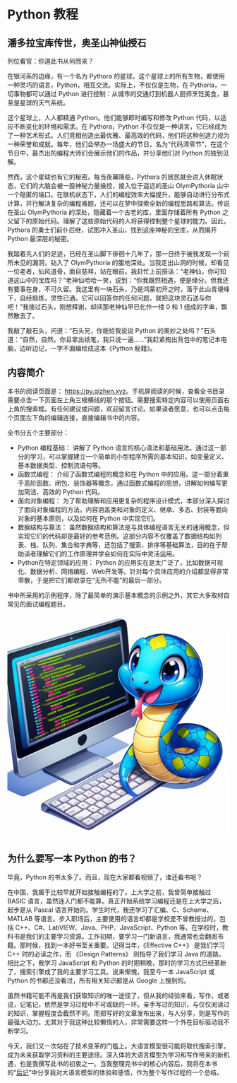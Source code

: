 # Python 教程

## 潘多拉宝库传世，奥圣山神仙授石

列位看官：你道此书从何而来？

在银河系的边缘，有一个名为 Pythora 的星球。这个星球上的所有生物，都使用一种灵巧的语言，Python，相互交流。实际上，不仅仅是生物，在 Pythoria，一切事物都可以通过 Python 进行控制：从城市的交通灯到机器人厨师烹饪美食，甚至是星球的天气系统。

这个星球上，人人都精通 Python。他们能够即时编写和修改 Python 代码，以适应不断变化的环境和需求。在 Pythora，Python 不仅仅是一种语言，它已经成为了一种艺术形式。人们竞相创造出最优雅、最高效的代码，他们将这种创造力视为一种荣誉和成就。每年，他们会举办一场盛大的节日，名为“代码清零节”，在这个节日中，最杰出的编程大师们会展示他们的作品，并分享他们对 Python 的独到见解。

然而，这个星球也有它的秘密。每当夜幕降临，Pythora 的居民就会进入休眠状态，它们的大脑会被一股神秘力量操控，接入位于遥远的圣山 OlymPythoria 山中一个隐匿的端口。在联机状态下，人们的编程效率大幅提升，能够自动进行分布式计算，并行解决复杂的编程难题，还可以在梦中探索全新的编程思路和算法。传说在圣山 OlymPythoria 的深处，隐藏着一个古老的库，里面存储着所有 Python 之父留下的原始代码。理解了这些原始代码的人将获得控制整个星球的能力。因此，Pythora 的勇士们前仆后继，试图冲入圣山，找到这座神秘的宝库，从而揭开 Python 最深层的秘密。

我踏着先人们的足迹，已经在圣山脚下徘徊十几年了，那一日终于被我发现一个前所未见的漏洞，钻入了 OlymPythoria 的腹地深处。当我走出山洞的时候，却看见一位老者，仙风道骨，面目慈祥，站在眼前。我赶忙上前搭话：“老神仙，你可知道这山中的宝库吗？”老神仙哈哈一笑，说到：“你我既然相遇，便是缘分。但我还有要事在身，不可久留。我这里有一块石头，乃是鸿蒙初开之时，落于此山青埂峰下，自经煅炼，灵性已通。它可以回答你的任何问题，就把这块灵石送与你吧！”我接过石头，刚想拜谢，却间那老神仙早已化作一缕 0 和 1 组成的字串，飘然散去了。

我敲了敲石头，问道：“石头兄，你能给我说说 Python 的奥妙之处吗？”石头道：“自然，自然。你且拿出纸笔，我只说一遍......”我赶紧掏出背包中的笔记本电脑，边听边记，一字不漏编绘成这本《Python 秘籍》。

## 内容简介

本书的阅读页面是： <https://py.qizhen.xyz>。手机屏阅读的时候，查看全书目录需要点击一下页面左上角三根横线的那个按钮。需要搜索特定内容可以使用页面右上角的搜索框。有任何建议或问题，欢迎留言讨论。如果读者愿意，也可以点击每个页面左下角的编辑连接，直接编辑书中的内容。

全书分五个主要部分：

* Python 编程基础： 讲解了 Python 语言的核心语法和基础用法。通过这一部分的学习，可以掌握建立一个简单的小型程序所需的基本知识，如变量定义、基本数据类型、控制流语句等。
* 函数式编程： 介绍了函数式编程的概念和在 Python 中的应用。这一部分着重于高阶函数、闭包、装饰器等概念，通过函数式编程的思想，讲解如何编写更加简洁、高效的 Python 代码。
* 面向对象编程： 为了帮助理解和应用更复杂的程序设计模式，本部分深入探讨了面向对象编程的方法。内容涵盖类和对象的定义、继承、多态、封装等面向对象的基本原则，以及如何在 Python 中实现它们。
* 数据结构与算法： 虽然数据结构和算法是与具体编程语言无关的通用概念，但实现它们的代码却是最好的参考范例。这部分内容不仅覆盖了数据结构如列表、栈、队列、集合和字典等，还包括了搜索、排序等基础算法，目的在于帮助读者理解它们的工作原理并学会如何在实际中灵活运用。
* Python在特定领域的应用： Python 的应用实在是太广泛了，比如数据可视化、数据分析、网络编程、Web开发等。针对每个具体应用的介绍都显得非常零散，于是把它们都收录在“无所不能”的最后一部分。

书中所采用的示例程序，除了最简单的演示基本概念的示例之外，其它大多取材自常见的面试编程题目。

![images/000.png](images/000.png)


## 为什么要写一本 Python 的书？

毕竟，Python 的书太多了。而且，现在大家都看视频了，谁还看书呢？

在中国，我属于比较早就开始接触编程的了。上大学之前，我曾简单接触过 BASIC 语言，虽然连入门都不能算。真正开始系统学习编程还是在上大学之后，起步是从 Pascal 语言开始的。学生时代，我还学习了汇编、C、Scheme、MATLAB 等语言。步入职场后，主要使用的语言却都是学校里不曾教授过的，包括 C++、C#、LabVIEW、Java、PHP、JavaScript、Python 等。在学校时，教科书是我们的主要学习资源。工作初期，要学习一门新语言，我通常也会翻阅书籍。那时候，找到一本好书至关重要。记得当年，《Effective C++》 是我们学习 C++ 时的必读之作，而 《Design Patterns》 则指导了我们学习 Java 的道路。相比之下，我学习 JavaScript 和 Python 的时期稍晚，那时的学习方式已经革新了，搜索引擎成了我的主要学习工具。说来惭愧，我至今一本 JavaScript 或 Python 的书都还没看过，所有相关知识都是从 Google 上搜到的。

虽然书籍可能不再是我们获取知识的唯一途径了，但从我的经验来看，写作，或者说，记笔记，依然是学习过程中不可或缺的一环。亲手写过的知识，与仅仅阅读过的知识，掌握程度会截然不同。而把写好的文章发布出来，与人分享，则是写作的最强大动力。尤其对于我这种比较懒惰的人，非常需要这样一个外在目标驱动我不断学习。

今天，我们又一次站在了技术变革的门槛上。大语言模型很可能将取代搜索引擎，成为未来获取学习资料的主要途径。深入体验大语言模型为学习和写作带来的新机遇，也是我撰写此书的初衷之一。当我整理完书中的核心内容后，我将在本书的“[后记](epilogue)”中分享我对大语言模型的体验和感悟，作为整个写作过程的一个总结。

